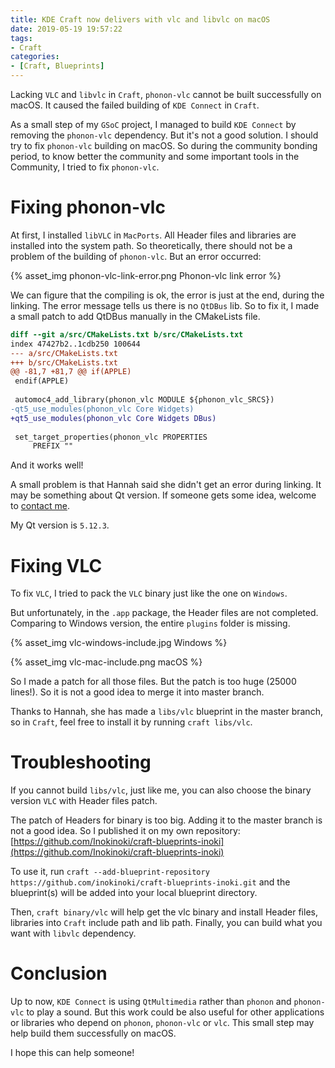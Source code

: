 ```yaml
---
title: KDE Craft now delivers with vlc and libvlc on macOS
date: 2019-05-19 19:57:22
tags:
- Craft
categories:
- [Craft, Blueprints]
---
```


Lacking `VLC` and `libvlc` in `Craft`, `phonon-vlc` cannot be built successfully on macOS. It caused the failed building of `KDE Connect` in `Craft`.

As a small step of my `GSoC` project, I managed to build `KDE Connect` by removing the `phonon-vlc` dependency. But it's not a good solution. I should try to fix `phonon-vlc` building on macOS. So during the community bonding period, to know better the community and some important tools in the Community, I tried to fix `phonon-vlc`.

# Fixing phonon-vlc

At first, I installed `libVLC` in `MacPorts`. All Header files and libraries are installed into the system path. So theoretically, there should not be a problem of the building of `phonon-vlc`. But an error occurred:

{% asset_img phonon-vlc-link-error.png Phonon-vlc link error %}

We can figure that the compiling is ok, the error is just at the end, during the linking. The error message tells us there is no `QtDBus` lib. So to fix it, I made a small patch to add QtDBus manually in the CMakeLists file.

```diff
diff --git a/src/CMakeLists.txt b/src/CMakeLists.txt
index 47427b2..1cdb250 100644
--- a/src/CMakeLists.txt
+++ b/src/CMakeLists.txt
@@ -81,7 +81,7 @@ if(APPLE)
 endif(APPLE)
 
 automoc4_add_library(phonon_vlc MODULE ${phonon_vlc_SRCS})
-qt5_use_modules(phonon_vlc Core Widgets)
+qt5_use_modules(phonon_vlc Core Widgets DBus)
 
 set_target_properties(phonon_vlc PROPERTIES
     PREFIX ""
```

And it works well!

A small problem is that Hannah said she didn't get an error during linking. It may be something about Qt version. If someone gets some idea, welcome to [contact me](mailto:veyx.shaw@gmail.com).

My Qt version is `5.12.3`.

# Fixing VLC

To fix `VLC`, I tried to pack the `VLC` binary just like the one on `Windows`.

But unfortunately, in the `.app` package, the Header files are not completed. Comparing to Windows version, the entire `plugins` folder is missing.

{% asset_img vlc-windows-include.jpg Windows %}

{% asset_img vlc-mac-include.png macOS %}

So I made a patch for all those files. But the patch is too huge (25000 lines!). So it is not a good idea to merge it into master branch.

Thanks to Hannah, she has made a `libs/vlc` blueprint in the master branch, so in `Craft`, feel free to install it by running `craft libs/vlc`.

# Troubleshooting

If you cannot build `libs/vlc`, just like me, you can also choose the binary version `VLC` with Header files patch.

The patch of Headers for binary is too big. Adding it to the master branch is not a good idea. So I published it on my own repository:
[https://github.com/Inokinoki/craft-blueprints-inoki](https://github.com/Inokinoki/craft-blueprints-inoki)

To use it, run `craft --add-blueprint-repository https://github.com/inokinoki/craft-blueprints-inoki.git` and the blueprint(s) will be added into your local blueprint directory.

Then, `craft binary/vlc` will help get the vlc binary and install Header files, libraries into `Craft` include path and lib path. Finally, you can build what you want with `libvlc` dependency.

# Conclusion

Up to now, `KDE Connect` is using `QtMultimedia` rather than `phonon` and `phonon-vlc` to play a sound. But this work could be also useful for other applications or libraries who depend on `phonon`, `phonon-vlc` or `vlc`. This small step may help build them successfully on macOS.

I hope this can help someone!

